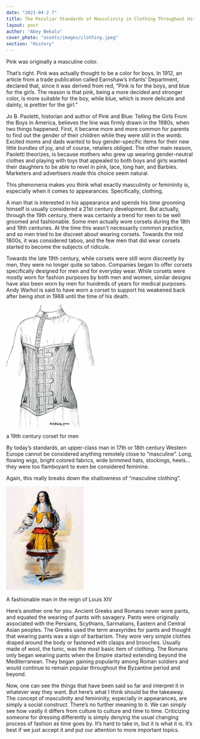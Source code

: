 ```yaml
---
date: "2021-04-2 7"
title: The Peculiar Standards of Masculinity in Clothing Throughout History
layout: post
author: "Abey Bekalu"
cover_photo: "assets/images/clothing.jpeg"
section: "History"
---
```


Pink was originally a masculine color.

That’s right. Pink was actually thought to be a color for boys. In 1912, an article from a trade publication called Earnshaw’s Infants’ Department, declared that, since it was derived from red, “Pink is for the boys, and blue for the girls. The reason is that pink, being a more decided and stronger color, is more suitable for the boy, while blue, which is more delicate and dainty, is prettier for the girl.”

Jo B. Paoletti, historian and author of Pink and Blue: Telling the Girls From the Boys in America, believes the line was firmly drawn in the 1980s, when two things happened. First, it became more and more common for parents to find out the gender of their children while they were still in the womb. Excited moms and dads wanted to buy gender-specific items for their new little bundles of joy, and of course, retailers obliged. The other main reason, Paoletti theorizes, is because mothers who grew up wearing gender-neutral clothes and playing with toys that appealed to both boys and girls wanted their daughters to be able to revel in pink, lace, long hair, and Barbies. Marketers and advertisers made this choice seem natural.

This phenomena makes you think what exactly masculinity or femininity is, especially when it comes to appearances. Specifically, clothing.

A man that is interested in his appearance and spends his time grooming himself is usually considered a 21st century development. But actually, through the 19th century, there was certainly a trend for men to be well groomed and fashionable. Some men actually wore corsets during the 18th and 19th centuries. At the time this wasn’t necessarily common practice, and so men tried to be discreet about wearing corsets. Towards the mid 1800s, it was considered taboo, and the few men that did wear corsets started to become the subjects of ridicule.

Towards the late 19th century, while corsets were still worn discreetly by men, they were no longer quite so taboo. Companies began to offer corsets specifically designed for men and for everyday wear. While corsets were mostly worn for fashion purposes by both men and women, similar designs have also been worn by men for hundreds of years for medical purposes. Andy Warhol is said to have worn a corset to support his weakened back after being shot in 1968 until the time of his death.

![clothing1](/assets/images/clothing1.png)

a 19th century corset for men

By today’s standards, an upper-class man in 17th or 18th century Western Europe cannot be considered anything remotely close to “masculine”. Long, flowing wigs, bright colored fabrics, wide brimmed hats, stockings, heels…they were too flamboyant to even be considered feminine.

Again, this really breaks down the shallowness of “masculine clothing”.

![clothing2](/assets/images/clothing2.png)

A fashionable man in the reign of Louis XIV

Here’s another one for you. Ancient Greeks and Romans never wore pants, and equated the wearing of pants with savagery. Pants were originally associated with the Persians, Scythians, Sarmatians, Eastern and Central Asian peoples. The Greeks used the term anaxyrides for pants and thought that wearing pants was a sign of barbarism. They wore very simple clothes draped around the body or fastened with clasps and brooches. Usually made of wool, the tunic, was the most basic item of clothing. The Romans only began wearing pants when the Empire started extending beyond the Mediterranean. They began gaining popularity among Roman soldiers and would continue to remain popular throughout the Byzantine period and beyond.

Now, one can see the things that have been said so far and interpret it in whatever way they want. But here’s what I think should be the takeaway. The concept of masculinity and femininity, especially in appearances, are simply a social construct. There’s no further meaning to it. We can simply see how vastly it differs from culture to culture and time to time. Criticizing someone for dressing differently is simply denying the usual changing process of fashion as time goes by. It’s hard to take in, but it is what it is. It’s best if we just accept it and put our attention to more important topics.
